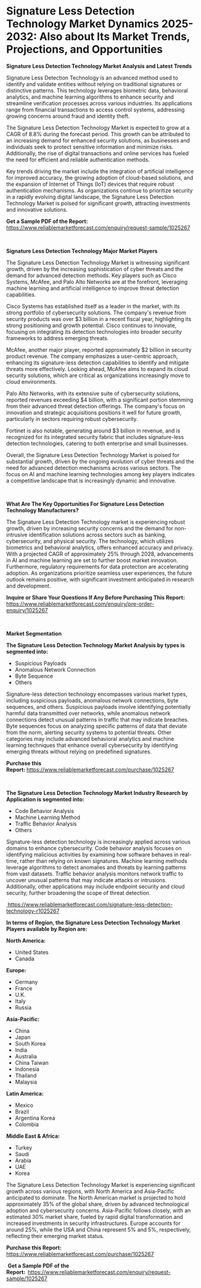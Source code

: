<p><h1>Signature Less Detection Technology Market Dynamics 2025-2032: Also about Its Market Trends, Projections, and Opportunities</h1></p><p><strong>Signature Less Detection Technology Market Analysis and Latest Trends</strong></p>
<p><p>Signature Less Detection Technology is an advanced method used to identify and validate entities without relying on traditional signatures or distinctive patterns. This technology leverages biometric data, behavioral analytics, and machine learning algorithms to enhance security and streamline verification processes across various industries. Its applications range from financial transactions to access control systems, addressing growing concerns around fraud and identity theft.</p><p>The Signature Less Detection Technology Market is expected to grow at a CAGR of 8.8% during the forecast period. This growth can be attributed to an increasing demand for enhanced security solutions, as businesses and individuals seek to protect sensitive information and minimize risks. Additionally, the rise of digital transactions and online services has fueled the need for efficient and reliable authentication methods. </p><p>Key trends driving the market include the integration of artificial intelligence for improved accuracy, the growing adoption of cloud-based solutions, and the expansion of Internet of Things (IoT) devices that require robust authentication mechanisms. As organizations continue to prioritize security in a rapidly evolving digital landscape, the Signature Less Detection Technology Market is poised for significant growth, attracting investments and innovative solutions.</p></p>
<p><strong>Get a Sample PDF of the Report:&nbsp;</strong> <a href="https://www.reliablemarketforecast.com/enquiry/request-sample/1025267?utm_campaign=2455&utm_medium=2&utm_source=Github&utm_content=ia&utm_term=18042025&utm_id=signature-less-detection-technology">https://www.reliablemarketforecast.com/enquiry/request-sample/1025267</a></p>
<p>&nbsp;</p>
<p><strong>Signature Less Detection Technology Major Market Players</strong></p>
<p><p>The Signature Less Detection Technology Market is witnessing significant growth, driven by the increasing sophistication of cyber threats and the demand for advanced detection methods. Key players such as Cisco Systems, McAfee, and Palo Alto Networks are at the forefront, leveraging machine learning and artificial intelligence to improve threat detection capabilities.</p><p>Cisco Systems has established itself as a leader in the market, with its strong portfolio of cybersecurity solutions. The company's revenue from security products was over $3 billion in a recent fiscal year, highlighting its strong positioning and growth potential. Cisco continues to innovate, focusing on integrating its detection technologies into broader security frameworks to address emerging threats.</p><p>McAfee, another major player, reported approximately $2 billion in security product revenue. The company emphasizes a user-centric approach, enhancing its signature-less detection capabilities to identify and mitigate threats more effectively. Looking ahead, McAfee aims to expand its cloud security solutions, which are critical as organizations increasingly move to cloud environments.</p><p>Palo Alto Networks, with its extensive suite of cybersecurity solutions, reported revenues exceeding $4 billion, with a significant portion stemming from their advanced threat detection offerings. The company's focus on innovation and strategic acquisitions positions it well for future growth, particularly in sectors requiring robust cybersecurity.</p><p>Fortinet is also notable, generating around $3 billion in revenue, and is recognized for its integrated security fabric that includes signature-less detection technologies, catering to both enterprise and small businesses.</p><p>Overall, the Signature Less Detection Technology Market is poised for substantial growth, driven by the ongoing evolution of cyber threats and the need for advanced detection mechanisms across various sectors. The focus on AI and machine learning technologies among key players indicates a competitive landscape that is increasingly dynamic and innovative.</p></p>
<p>&nbsp;</p>
<p><strong>What Are The Key Opportunities For Signature Less Detection Technology Manufacturers?</strong></p>
<p><p>The Signature Less Detection Technology market is experiencing robust growth, driven by increasing security concerns and the demand for non-intrusive identification solutions across sectors such as banking, cybersecurity, and physical security. The technology, which utilizes biometrics and behavioral analytics, offers enhanced accuracy and privacy. With a projected CAGR of approximately 25% through 2028, advancements in AI and machine learning are set to further boost market innovation. Furthermore, regulatory requirements for data protection are accelerating adoption. As organizations prioritize seamless user experiences, the future outlook remains positive, with significant investment anticipated in research and development.</p></p>
<p><strong>Inquire or Share Your Questions If Any Before Purchasing This Report:</strong> <a href="https://www.reliablemarketforecast.com/enquiry/pre-order-enquiry/1025267?utm_campaign=2455&utm_medium=2&utm_source=Github&utm_content=ia&utm_term=18042025&utm_id=signature-less-detection-technology">https://www.reliablemarketforecast.com/enquiry/pre-order-enquiry/1025267</a></p>
<p>&nbsp;</p>
<p><strong>Market Segmentation</strong></p>
<p><strong>The Signature Less Detection Technology Market Analysis by types is segmented into:</strong></p>
<p><ul><li>Suspicious Payloads</li><li>Anomalous Network Connection</li><li>Byte Sequence</li><li>Others</li></ul></p>
<p><p>Signature-less detection technology encompasses various market types, including suspicious payloads, anomalous network connections, byte sequences, and others. Suspicious payloads involve identifying potentially harmful data transmitted over networks, while anomalous network connections detect unusual patterns in traffic that may indicate breaches. Byte sequences focus on analyzing specific patterns of data that deviate from the norm, alerting security systems to potential threats. Other categories may include advanced behavioral analytics and machine learning techniques that enhance overall cybersecurity by identifying emerging threats without relying on predefined signatures.</p></p>
<p><strong>Purchase this Report:&nbsp;</strong><a href="https://www.reliablemarketforecast.com/purchase/1025267?utm_campaign=2455&utm_medium=2&utm_source=Github&utm_content=ia&utm_term=18042025&utm_id=signature-less-detection-technology">https://www.reliablemarketforecast.com/purchase/1025267</a></p>
<p>&nbsp;</p>
<p><strong>The Signature Less Detection Technology Market Industry Research by Application is segmented into:</strong></p>
<p><ul><li>Code Behavior Analysis</li><li>Machine Learning Method</li><li>Traffic Behavior Analysis</li><li>Others</li></ul></p>
<p><p>Signature-less detection technology is increasingly applied across various domains to enhance cybersecurity. Code behavior analysis focuses on identifying malicious activities by examining how software behaves in real-time, rather than relying on known signatures. Machine learning methods leverage algorithms to detect anomalies and threats by learning patterns from vast datasets. Traffic behavior analysis monitors network traffic to uncover unusual patterns that may indicate attacks or intrusions. Additionally, other applications may include endpoint security and cloud security, further broadening the scope of threat detection.</p></p>
<p><a href="https://www.reliablemarketforecast.com/signature-less-detection-technology-r1025267?utm_campaign=2455&utm_medium=2&utm_source=Github&utm_content=ia&utm_term=18042025&utm_id=signature-less-detection-technology">&nbsp;https://www.reliablemarketforecast.com/signature-less-detection-technology-r1025267</a></p>
<p><strong>In terms of Region, the Signature Less Detection Technology Market Players available by Region are:</strong></p>
<p>
    <p> <strong> North America: </strong>
        <ul>
            <li>United States</li>
            <li>Canada</li>
        </ul>
        </p> 
    <p> <strong> Europe: </strong>
        <ul>
            <li>Germany</li>
            <li>France</li>
            <li>U.K.</li>
            <li>Italy</li>
            <li>Russia</li>
        </ul>
        </p> 
    <p> <strong> Asia-Pacific: </strong>
        <ul>
            <li>China</li>
            <li>Japan</li>
            <li>South Korea</li>
            <li>India</li>
            <li>Australia</li>
            <li>China Taiwan</li>
            <li>Indonesia</li>
            <li>Thailand</li>
            <li>Malaysia</li>
        </ul>
        </p> 
    <p> <strong> Latin America: </strong>
        <ul>
            <li>Mexico</li>
            <li>Brazil</li>
            <li>Argentina Korea</li>
            <li>Colombia</li>
        </ul>
        </p> 
    <p> <strong> Middle East & Africa: </strong>
        <ul>
            <li>Turkey</li>
            <li>Saudi</li>
            <li>Arabia</li>
            <li>UAE</li>
            <li>Korea</li>
        </ul>
    </p>
    </p>
<p><p>The Signature Less Detection Technology Market is experiencing significant growth across various regions, with North America and Asia-Pacific anticipated to dominate. The North American market is projected to hold approximately 35% of the global share, driven by advanced technological adoption and cybersecurity concerns. Asia-Pacific follows closely, with an estimated 30% market share, fueled by rapid digital transformation and increased investments in security infrastructures. Europe accounts for around 25%, while the USA and China represent 5% and 5%, respectively, reflecting their emerging market status.</p></p>
<p><strong>Purchase this Report: </strong><a href="https://www.reliablemarketforecast.com/purchase/1025267?utm_campaign=2455&utm_medium=2&utm_source=Github&utm_content=ia&utm_term=18042025&utm_id=signature-less-detection-technology">https://www.reliablemarketforecast.com/purchase/1025267</a></p>
<p>&nbsp;<strong>Get a Sample PDF of the Report:&nbsp;&nbsp;</strong><a href="https://www.reliablemarketforecast.com/enquiry/request-sample/1025267?utm_campaign=2455&utm_medium=2&utm_source=Github&utm_content=ia&utm_term=18042025&utm_id=signature-less-detection-technology">https://www.reliablemarketforecast.com/enquiry/request-sample/1025267</a></p>
<p><strong></strong></p>
<p><p></p><p></p><p></p></p>